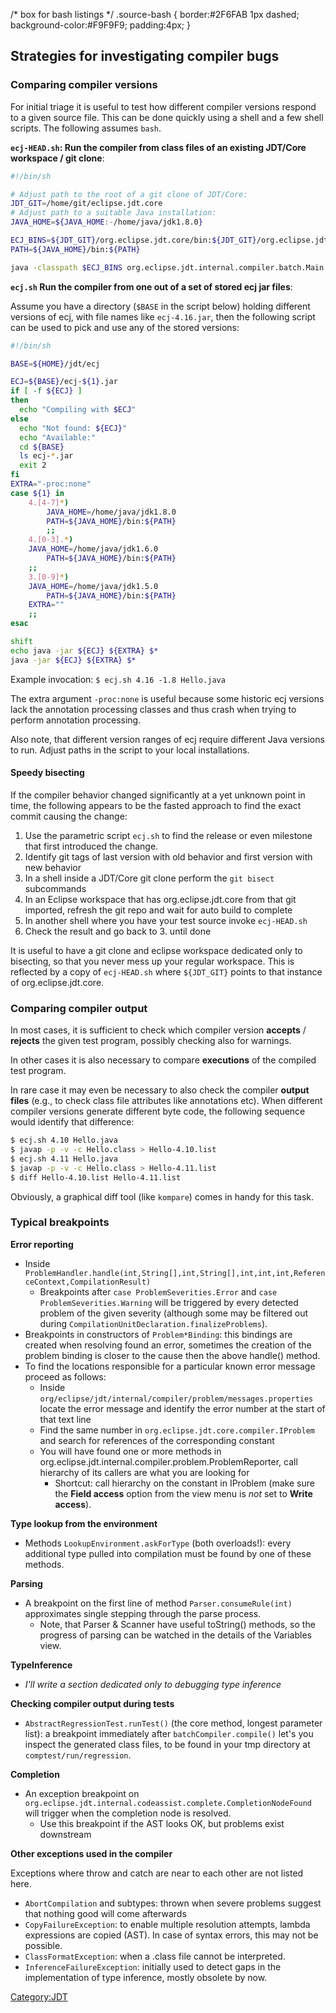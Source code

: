 <css> /\* box for bash listings \*/ .source-bash { border:\#2F6FAB 1px
dashed; background-color:\#F9F9F9; padding:4px; } </css>

## Strategies for investigating compiler bugs

### Comparing compiler versions

For initial triage it is useful to test how different compiler versions
respond to a given source file. This can be done quickly using a shell
and a few shell scripts. The following assumes `bash`.

**`ecj-HEAD.sh`: Run the compiler from class files of an existing
JDT/Core workspace / git clone**:

``` bash
#!/bin/sh

# Adjust path to the root of a git clone of JDT/Core:
JDT_GIT=/home/git/eclipse.jdt.core
# Adjust path to a suitable Java installation:
JAVA_HOME=${JAVA_HOME:-/home/java/jdk1.8.0}

ECJ_BINS=${JDT_GIT}/org.eclipse.jdt.core/bin:${JDT_GIT}/org.eclipse.jdt.compiler.apt/bin
PATH=${JAVA_HOME}/bin:${PATH}

java -classpath $ECJ_BINS org.eclipse.jdt.internal.compiler.batch.Main $*
```

**`ecj.sh` Run the compiler from one out of a set of stored ecj jar
files**:

Assume you have a directory (`$BASE` in the script below) holding
different versions of ecj, with file names like `ecj-4.16.jar`, then the
following script can be used to pick and use any of the stored versions:

``` bash
#!/bin/sh

BASE=${HOME}/jdt/ecj

ECJ=${BASE}/ecj-${1}.jar
if [ -f ${ECJ} ]
then
  echo "Compiling with $ECJ"
else
  echo "Not found: ${ECJ}"
  echo "Available:"
  cd ${BASE}
  ls ecj-*.jar
  exit 2
fi
EXTRA="-proc:none"
case ${1} in
    4.[4-7]*)
        JAVA_HOME=/home/java/jdk1.8.0
        PATH=${JAVA_HOME}/bin:${PATH}
        ;;
    4.[0-3].*)
    JAVA_HOME=/home/java/jdk1.6.0
        PATH=${JAVA_HOME}/bin:${PATH}
    ;;
    3.[0-9]*)
    JAVA_HOME=/home/java/jdk1.5.0
        PATH=${JAVA_HOME}/bin:${PATH}
    EXTRA=""
    ;;
esac

shift
echo java -jar ${ECJ} ${EXTRA} $*
java -jar ${ECJ} ${EXTRA} $*
```

Example invocation: `$ ecj.sh 4.16 -1.8 Hello.java`

The extra argument `-proc:none` is useful because some historic ecj
versions lack the annotation processing classes and thus crash when
trying to perform annotation processing.

Also note, that different version ranges of ecj require different Java
versions to run. Adjust paths in the script to your local installations.

#### Speedy bisecting

If the compiler behavior changed significantly at a yet unknown point in
time, the following appears to be the fasted approach to find the exact
commit causing the change:

1.  Use the parametric script `ecj.sh` to find the release or even
    milestone that first introduced the change.
2.  Identify git tags of last version with old behavior and first
    version with new behavior
3.  In a shell inside a JDT/Core git clone perform the `git bisect`
    subcommands
4.  In an Eclipse workspace that has org.eclipse.jdt.core from that git
    imported, refresh the git repo and wait for auto build to complete
5.  In another shell where you have your test source invoke
    `ecj-HEAD.sh`
6.  Check the result and go back to 3. until done

It is useful to have a git clone and eclipse workspace dedicated only to
bisecting, so that you never mess up your regular workspace. This is
reflected by a copy of `ecj-HEAD.sh` where `${JDT_GIT}` points to that
instance of org.eclipse.jdt.core.

### Comparing compiler output

In most cases, it is sufficient to check which compiler version
**accepts** / **rejects** the given test program, possibly checking also
for warnings.

In other cases it is also necessary to compare **executions** of the
compiled test program.

In rare case it may even be necessary to also check the compiler
**output files** (e.g., to check class file attributes like annotations
etc). When different compiler versions generate different byte code, the
following sequence would identify that difference:

``` bash
$ ecj.sh 4.10 Hello.java
$ javap -p -v -c Hello.class > Hello-4.10.list
$ ecj.sh 4.11 Hello.java
$ javap -p -v -c Hello.class > Hello-4.11.list
$ diff Hello-4.10.list Hello-4.11.list
```

Obviously, a graphical diff tool (like `kompare`) comes in handy for
this task.

### Typical breakpoints

**Error reporting**

  - Inside
    `ProblemHandler.handle(int,String[],int,String[],int,int,int,ReferenceContext,CompilationResult)`
      - Breakpoints after `case ProblemSeverities.Error` and `case
        ProblemSeverities.Warning` will be triggered by every detected
        problem of the given severity (although some may be filtered out
        during `CompilationUnitDeclaration.finalizeProblems`).
  - Breakpoints in constructors of `Problem*Binding`: this bindings are
    created when resolving found an error, sometimes the creation of the
    problem binding is closer to the cause then the above handle()
    method.
  - To find the locations responsible for a particular known error
    message proceed as follows:
      - Inside
        `org/eclipse/jdt/internal/compiler/problem/messages.properties`
        locate the error message and identify the error number at the
        start of that text line
      - Find the same number in `org.eclipse.jdt.core.compiler.IProblem`
        and search for references of the corresponding constant
      - You will have found one or more methods in
        org.eclipse.jdt.internal.compiler.problem.ProblemReporter, call
        hierarchy of its callers are what you are looking for
          - Shortcut: call hierarchy on the constant in IProblem (make
            sure the **Field access** option from the view menu is *not*
            set to **Write access**).

**Type lookup from the environment**

  - Methods `LookupEnvironment.askForType` (both overloads\!): every
    additional type pulled into compilation must be found by one of
    these methods.

**Parsing**

  - A breakpoint on the first line of method `Parser.consumeRule(int)`
    approximates single stepping through the parse process.
      - Note, that Parser & Scanner have useful toString() methods, so
        the progress of parsing can be watched in the details of the
        Variables view.

**TypeInference**

  - *I'll write a section dedicated only to debugging type inference*

**Checking compiler output during tests**

  - `AbstractRegressionTest.runTest()` (the core method, longest
    parameter list): a breakpoint immediately after
    `batchCompiler.compile()` let's you inspect the generated class
    files, to be found in your tmp directory at
    `comptest/run`<timestamp>`/regression`.

**Completion**

  - An exception breakpoint on
    `org.eclipse.jdt.internal.codeassist.complete.CompletionNodeFound`
    will trigger when the completion node is resolved.
      - Use this breakpoint if the AST looks OK, but problems exist
        downstream

**Other exceptions used in the compiler**

Exceptions where throw and catch are near to each other are not listed
here.

  - `AbortCompilation` and subtypes: thrown when severe problems suggest
    that nothing good will come afterwards
  - `CopyFailureException`: to enable multiple resolution attempts,
    lambda expressions are copied (AST). In case of syntax errors, this
    may not be possible.
  - `ClassFormatException`: when a .class file cannot be interpreted.
  - `InferenceFailureException`: initially used to detect gaps in the
    implementation of type inference, mostly obsolete by now.

[Category:JDT](Category:JDT "wikilink")